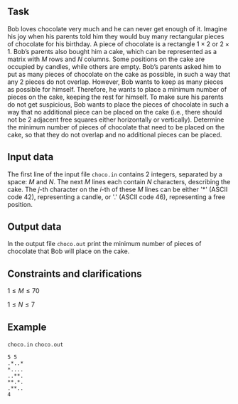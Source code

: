 ## Task

Bob loves chocolate very much and he can never get enough of it. Imagine his joy when his parents told him they would buy many rectangular pieces of chocolate for his birthday. A piece of chocolate is a rectangle $1 \times 2$ or $2 \times 1$. Bob’s parents also bought him a cake, which can be represented as a matrix with $M$ rows and $N$ columns. Some positions on the cake are occupied by candles, while others are empty. Bob’s parents asked him to put as many pieces of chocolate on the cake as possible, in such a way that any 2 pieces do not overlap. However, Bob wants to keep as many pieces as possible for himself. Therefore, he wants to place a minimum number of pieces on the cake, keeping the rest for himself. To make sure his parents do not get suspicious, Bob wants to place the pieces of chocolate in such a way that no additional piece can be placed on the cake (i.e., there should not be 2 adjacent free squares either horizontally or vertically). Determine the minimum number of pieces of chocolate that need to be placed on the cake, so that they do not overlap and no additional pieces can be placed.

## Input data

The first line of the input file `choco.in` contains 2 integers, separated by a space: $M$ and $N$. The next $M$ lines each contain $N$ characters, describing the cake. The $j$-th character on the $i$-th of these $M$ lines can be either '*' (ASCII code 42), representing a candle, or '.' (ASCII code 46), representing a free position.

## Output data

In the output file `choco.out` print the minimum number of pieces of chocolate that Bob will place on the cake.

## Constraints and clarifications

$1 \leq M \leq 70$

$1 \leq N \leq 7$

## Example

`choco.in` `choco.out`
```
5 5
.*..*
*....
..**.
**.*.
.**..
4
```